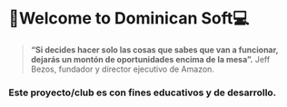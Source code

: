 # 📱Welcome to Dominican Soft💻

> **“Si decides hacer solo las cosas que sabes que van a funcionar, dejarás un montón de oportunidades encima de la mesa”.** Jeff Bezos, fundador y director ejecutivo de Amazon.

### Este proyecto/club es con fines educativos y de desarrollo.
